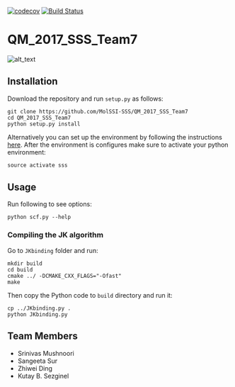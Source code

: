 [![codecov](https://codecov.io/gh/MolSSI-SSS/QM_2017_SSS_Team7/branch/master/graph/badge.svg)](https://codecov.io/gh/MolSSI-SSS/QM_2017_SSS_Team7)
[![Build Status](https://travis-ci.org/MolSSI-SSS/QM_2017_SSS_Team7.svg?branch=master)](https://travis-ci.org/MolSSI-SSS/QM_2017_SSS_Team7)

# QM_2017_SSS_Team7

![alt_text](https://goo.gl/HX7orn)

## Installation
Download the repository and run `setup.py` as follows:
```
git clone https://github.com/MolSSI-SSS/QM_2017_SSS_Team7
cd QM_2017_SSS_Team7
python setup.py install
```
Alternatively you can set up the environment by following the instructions [here](https://molssi-sss.github.io/Logistics_SSS_2017/Setup.html). After the environment is configures make sure to activate your python environment:

```python
source activate sss
```

## Usage
Run following to see options:
```
python scf.py --help
```

### Compiling the JK algorithm
Go to `JKbinding` folder and run:
```
mkdir build
cd build
cmake ../ -DCMAKE_CXX_FLAGS="-Ofast"
make
```
Then copy the Python code to `build` directory and run it:
```
cp ../JKbinding.py .
python JKbinding.py
```

## Team Members
- Srinivas Mushnoori
- Sangeeta Sur
- Zhiwei Ding
- Kutay B. Sezginel
